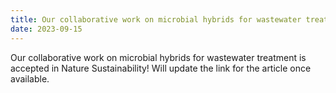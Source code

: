 ```yaml
---
title: Our collaborative work on microbial hybrids for wastewater treatment is accepted in Nature Sustainability!
date: 2023-09-15
---
```


Our collaborative work on microbial hybrids for wastewater treatment is accepted in Nature Sustainability! Will update the link for the article once available. 

<!--more-->
